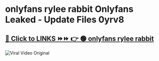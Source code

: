 
 # onlyfans rylee rabbit Onlyfans Leaked - Update Files 0yrv8

## <h2><a href="https://clipsfans.com/onlyfans_rylee_rabbit&ref=git">🔗 Click to LINKS ⏩⏩ 👉 🟢 onlyfans rylee rabbit </a></h2>

<a href="https://clipsfans.com/onlyfans_rylee_rabbit&ref=git" rel="nofollow" data-target="animated-image.originalLink"><img src="https://i.ibb.co.com/xMMVF88/686577567.gif" alt="Viral Video Original" style="max-width: 100%; display: inline-block;" data-target="animated-image.originalImage"></a>

